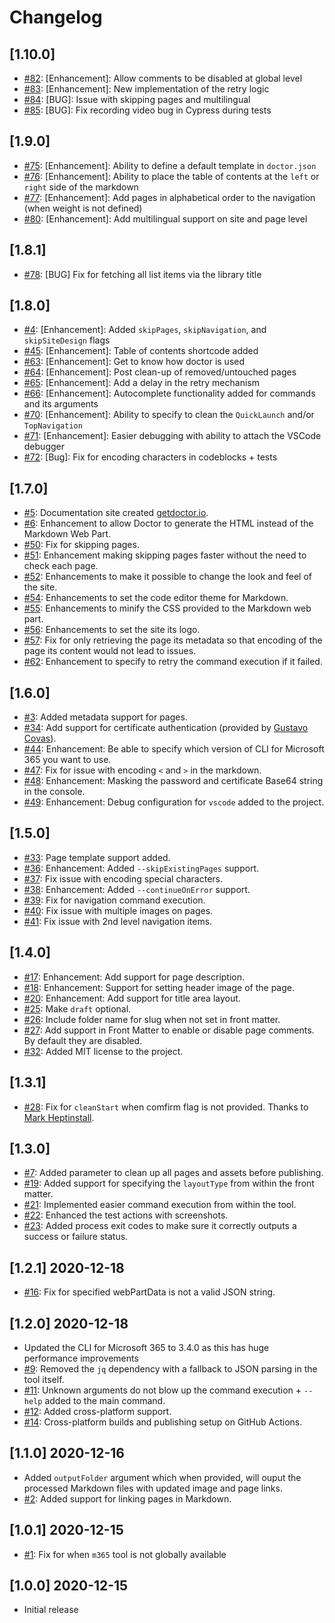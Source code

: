 # Changelog
    
## [1.10.0]


- [#82](https://github.com/estruyf/doctor/issues/82): [Enhancement]: Allow comments to be disabled at global level
- [#83](https://github.com/estruyf/doctor/issues/83): [Enhancement]: New implementation of the retry logic
- [#84](https://github.com/estruyf/doctor/issues/84): [BUG]: Issue with skipping pages and multilingual
- [#85](https://github.com/estruyf/doctor/issues/85): [BUG]: Fix recording video bug in Cypress during tests

## [1.9.0]


- [#75](https://github.com/estruyf/doctor/issues/75): [Enhancement]: Ability to define a default template in `doctor.json`
- [#76](https://github.com/estruyf/doctor/issues/76): [Enhancement]: Ability to place the table of contents at the `left` or `right` side of the markdown
- [#77](https://github.com/estruyf/doctor/issues/77): [Enhancement]: Add pages in alphabetical order to the navigation (when weight is not defined)
- [#80](https://github.com/estruyf/doctor/issues/80): [Enhancement]: Add multilingual support on site and page level

## [1.8.1]


- [#78](https://github.com/estruyf/doctor/issues/78): [BUG] Fix for fetching all list items via the library title

## [1.8.0]


- [#4](https://github.com/estruyf/doctor/issues/4): [Enhancement]: Added `skipPages`, `skipNavigation`, and `skipSiteDesign` flags
- [#45](https://github.com/estruyf/doctor/issues/45): [Enhancement]: Table of contents shortcode added
- [#63](https://github.com/estruyf/doctor/issues/63): [Enhancement]: Get to know how doctor is used
- [#64](https://github.com/estruyf/doctor/issues/64): [Enhancement]: Post clean-up of removed/untouched pages
- [#65](https://github.com/estruyf/doctor/issues/65): [Enhancement]: Add a delay in the retry mechanism
- [#66](https://github.com/estruyf/doctor/issues/66): [Enhancement]: Autocomplete functionality added for commands and its arguments
- [#70](https://github.com/estruyf/doctor/issues/70): [Enhancement]: Ability to specify to clean the `QuickLaunch` and/or `TopNavigation`
- [#71](https://github.com/estruyf/doctor/issues/71): [Enhancement]: Easier debugging with ability to attach the VSCode debugger
- [#72](https://github.com/estruyf/doctor/issues/72): [Bug]: Fix for encoding characters in codeblocks + tests

## [1.7.0]


- [#5](https://github.com/estruyf/doctor/issues/5): Documentation site created [getdoctor.io](https://getdoctor.io).
- [#6](https://github.com/estruyf/doctor/issues/6): Enhancement to allow Doctor to generate the HTML instead of the Markdown Web Part.
- [#50](https://github.com/estruyf/doctor/issues/50): Fix for skipping pages.
- [#51](https://github.com/estruyf/doctor/issues/51): Enhancement making skipping pages faster without the need to check each page.
- [#52](https://github.com/estruyf/doctor/issues/52): Enhancements to make it possible to change the look and feel of the site.
- [#54](https://github.com/estruyf/doctor/issues/54): Enhancements to set the code editor theme for Markdown.
- [#55](https://github.com/estruyf/doctor/issues/55): Enhancements to minify the CSS provided to the Markdown web part.
- [#56](https://github.com/estruyf/doctor/issues/56): Enhancements to set the site its logo.
- [#57](https://github.com/estruyf/doctor/issues/57): Fix for only retrieving the page its metadata so that encoding of the page its content would not lead to issues.
- [#62](https://github.com/estruyf/doctor/issues/62): Enhancement to specify to retry the command execution if it failed.

## [1.6.0]


- [#3](https://github.com/estruyf/doctor/issues/3): Added metadata support for pages.
- [#34](https://github.com/estruyf/doctor/issues/34): Add support for certificate authentication (provided by [Gustavo Covas](https://github.com/gustavocovas)).
- [#44](https://github.com/estruyf/doctor/issues/44): Enhancement: Be able to specify which version of CLI for Microsoft 365 you want to use.
- [#47](https://github.com/estruyf/doctor/issues/47): Fix for issue with encoding `<` and `>` in the markdown.
- [#48](https://github.com/estruyf/doctor/issues/48): Enhancement: Masking the password and certificate Base64 string in the console.
- [#49](https://github.com/estruyf/doctor/issues/49): Enhancement: Debug configuration for `vscode` added to the project.

## [1.5.0]


- [#33](https://github.com/estruyf/doctor/issues/33): Page template support added.
- [#36](https://github.com/estruyf/doctor/issues/36): Enhancement: Added `--skipExistingPages` support.
- [#37](https://github.com/estruyf/doctor/issues/37): Fix issue with encoding special characters.
- [#38](https://github.com/estruyf/doctor/issues/38): Enhancement: Added `--continueOnError` support.
- [#39](https://github.com/estruyf/doctor/issues/39): Fix for navigation command execution.
- [#40](https://github.com/estruyf/doctor/issues/40): Fix issue with multiple images on pages.
- [#41](https://github.com/estruyf/doctor/issues/41): Fix issue with 2nd level navigation items.

## [1.4.0]


- [#17](https://github.com/estruyf/doctor/issues/17): Enhancement: Add support for page description.
- [#18](https://github.com/estruyf/doctor/issues/18): Enhancement: Support for setting header image of the page.
- [#20](https://github.com/estruyf/doctor/issues/20): Enhancement: Add support for title area layout.
- [#25](https://github.com/estruyf/doctor/issues/25): Make `draft` optional.
- [#26](https://github.com/estruyf/doctor/issues/26): Include folder name for slug when not set in front matter.
- [#27](https://github.com/estruyf/doctor/issues/27): Add support in Front Matter to enable or disable page comments. By default they are disabled.
- [#32](https://github.com/estruyf/doctor/issues/32): Added MIT license to the project.

## [1.3.1]


- [#28](https://github.com/estruyf/doctor/issues/28): Fix for `cleanStart` when comfirm flag is not provided. Thanks to [Mark Heptinstall](https://github.com/mheptinstall).

## [1.3.0]


- [#7](https://github.com/estruyf/doctor/issues/7): Added parameter to clean up all pages and assets before publishing.
- [#19](https://github.com/estruyf/doctor/issues/19): Added support for specifying the `layoutType` from within the front matter.
- [#21](https://github.com/estruyf/doctor/issues/21): Implemented easier command execution from within the tool.
- [#22](https://github.com/estruyf/doctor/issues/22): Enhanced the test actions with screenshots.
- [#23](https://github.com/estruyf/doctor/issues/23): Added process exit codes to make sure it correctly outputs a success or failure status.

## [1.2.1] 2020-12-18


- [#16](https://github.com/estruyf/doctor/issues/16): Fix for specified webPartData is not a valid JSON string.

## [1.2.0] 2020-12-18


- Updated the CLI for Microsoft 365 to 3.4.0 as this has huge performance improvements
- [#9](https://github.com/estruyf/doctor/issues/9): Removed the `jq` dependency with a fallback to JSON parsing in the tool itself.
- [#11](https://github.com/estruyf/doctor/issues/11): Unknown arguments do not blow up the command execution + `--help` added to the main command.
- [#12](https://github.com/estruyf/doctor/issues/12): Added cross-platform support.
- [#14](https://github.com/estruyf/doctor/issues/14): Cross-platform builds and publishing setup on GitHub Actions.

## [1.1.0] 2020-12-16


- Added `outputFolder` argument which when provided, will ouput the processed Markdown files with updated image and page links.
- [#2](https://github.com/estruyf/doctor/issues/2): Added support for linking pages in Markdown.

## [1.0.1] 2020-12-15


- [#1](https://github.com/estruyf/doctor/issues/1): Fix for when `m365` tool is not globally available

## [1.0.0] 2020-12-15


- Initial release
